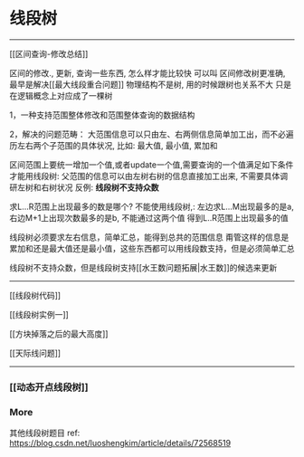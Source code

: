 # 线段树


---
[[区间查询-修改总结]]

区间的修改., 更新, 查询一些东西, 怎么样才能比较快
可以叫 区间修改树更准确, 最早是解决[[最大线段重合问题]]
物理结构不是树, 用的时候跟树也关系不大
只是在逻辑概念上对应成了一棵树


1，一种支持范围整体修改和范围整体查询的数据结构

2，解决的问题范畴：
大范围信息可以只由左、右两侧信息简单加工出，而不必遍历左右两个子范围的具体状况, 比如: 最大值, 最小值, 累加和


区间范围上要统一增加一个值,或者update一个值,需要查询的一个值满足如下条件才能用线段树:
父范围的信息可以由左树右树的信息直接加工出来, 不需要具体调研左树和右树状况
反例: **线段树不支持众数**

求L...R范围上出现最多的数是哪个? 
不能使用线段树,:
左边求L...M出现最多的是a, 右边M+1上出现次数最多的是b, 不能通过这两个值
得到L..R范围上出现最多的值

线段树必须要求左右信息，简单汇总，能得到总共的范围信息
甭管这样的信息是累加和还是最大值还是最小值，这些东西都可以用线段数支持，但是必须简单汇总


线段树不支持众数，但是线段树支持[[水王数问题拓展|水王数]]的候选来更新

---

[[线段树代码]]

[[线段树实例一]]

[[方块掉落之后的最大高度]]

[[天际线问题]]

---

### [[动态开点线段树]]

### More
其他线段树题目
ref: https://blog.csdn.net/luoshengkim/article/details/72568519